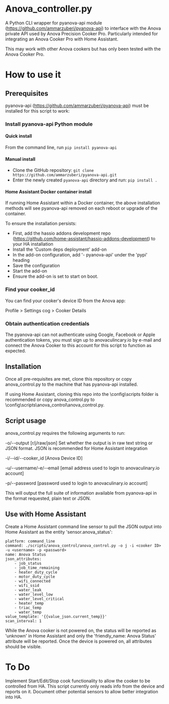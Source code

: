 # Anova_controller.py
A Python CLI wrapper for pyanova-api module (https://github.com/ammarzuberi/pyanova-api) to interface with the Anova private API used by Anova Precision Cooker Pro. Particularly intended for integrating an Anova Cooker Pro with Home Assistant.

This may work with other Anova cookers but has only been tested with the Anova Cooker Pro.

# How to use it

## Prerequisites
pyanova-api (https://github.com/ammarzuberi/pyanova-api) must be installed for this script to work:

### Install pyanova-api Python module

#### Quick install
From the command line, run
```pip install pyanova-api```

#### Manual install
- Clone the GitHub repository:
```git clone https://github.com/ammarzuberi/pyanova-api.git```
- Enter the newly created `pyanova-api` directory and run:
```pip install .```

#### Home Assistant Docker container install
If running Home Assistant within a Docker container, the above installation methods will see pyanova-api removed on each reboot or upgrade of the container.

To ensure the installation persists:

- First, add the hassio addons development repo (https://github.com/home-assistant/hassio-addons-development) to your HA installation
- Install the 'Custom deps deployment' add-on
- In the add-on configuration, add '- pyanova-api' under the 'pypi' heading
- Save the configuration
- Start the add-on
- Ensure the add-on is set to start on boot.

### Find your cooker_id
You can find your cooker's device ID from the Anova app:

Profile > Settings cog > Cooker Details

### Obtain authentication credentials
The pyanova-api can not authenticate using Google, Facebook or Apple authentication tokens, you must sign up to anovaculincary.io by e-mail and connect the Anova Cooker to this account for this script to function as expected.

## Installation
Once all pre-requisites are met, clone this repository or copy anova_control.py to the machine that has pyanova-api installed.

If using Home Assistant, cloning this repo into the \config\scripts folder is recommended or copy anova_control.py to  \config\scripts\anova_control\anova_control.py.

## Script usage
anova_control.py requires the following arguments to run:

-o/--output [r/j/raw/json] Set whether the output is in raw text string or JSON format. JSON is recommended for Home Assistant integration

-i/--id/--cooker_id [Anova Device ID] 

-u/--username/-e/--email [email address used to login to anovaculinary.io account]

-p/--password [password used to login to anovaculinary.io account]

This will output the full suite of information available from pyanova-api in the format requested, plain text or JSON.

## Use with Home Assistant
Create a Home Assistant command line sensor to pull the JSON output into Home Assistant as the entity 'sensor.anova_status':
```
platform: command_line
command: ./scripts/anova_control/anova_control.py -o j -i <cooker ID> -u <username> -p <password>
name: Anova Status
json_attributes:
    - job_status
    - job_time_remaining
    - heater_duty_cycle
    - motor_duty_cycle
    - wifi_connected
    - wifi_ssid
    - water_leak
    - water_level_low
    - water_level_critical
    - heater_temp
    - triac_temp
    - water_temp
value_template: '{{value_json.current_temp}}'
scan_interval: 1
```
While the Anova cooker is not powered on, the status will be reported as 'unknown' in Home Assistant and only the 'friendly_name: Anova Status' attribute will be reported. Once the device is powered on, all attributes should be visible.

# To Do
Implement Start/Edit/Stop cook functionality to allow the cooker to be controlled from HA. This script currently only reads info from the device and reports on it.
Document other potential sensors to allow better integration into HA.